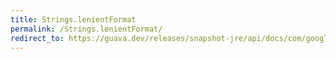 ```yaml
---
title: Strings.lenientFormat
permalink: /Strings.lenientFormat/
redirect_to: https://guava.dev/releases/snapshot-jre/api/docs/com/google/common/base/Strings.html#lenientFormat-java.lang.String-java.lang.Object...-
---
```

